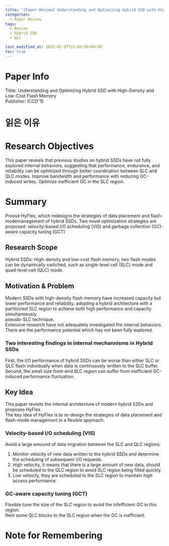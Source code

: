 ```yaml
---
title: "[Paper Review] Understanding and Optimizing Hybrid SSD with High-Density and Low-Cost Flash Memory"
categories:
  - Paper Review
tags:
  - Review
  - Hybrid SSD
  - QLC

last_modified_at: 2025-02-07T21:00:00+09:00
toc: true
---
```


# Paper Info
Titile: Understanding and Optimizing Hybrid SSD with High-Density and Low-Cost Flash Memory  
Publisher: ICCD'15

# 읽은 이유
# Research Objectives
This paper reveals that previous studies on hybrid SSDs have not fully explored internal behaviors, suggesting that performance, endurance, and reliability can be optimized through better coordination between SLC and QLC modes.
Improve bandwidth and performance with reducing GC-induced writes.
Optimize inefficient GC in the SLC region.  

# Summary
Proose HyFlex, which redesigns the strategies of data placement and flash-modemanagement of hybrid SSDs.
Two novel optimization strategies are proposed: velocity-based I/O scheduling (VIS) and garbage collection (GC)-aware capacity tuning (GCT)  

## Research Scope
Hybrid SSDs: High-density and low-cost flash memory, two flash modes can be dynamically switched, such as single-level cell (SLC) mode and quad-level cell (QLC) mode.  

## Motivation & Problem
Modern SSDs with high-density flash memory have increased capacity but lower performance and reliability, adopting a hybrid architecture with a partitioned SLC region to achieve both high performance and capacity simultaneously.  
pseudo-SLC technique.  
Extensive research have not adequately investigated the internal behaviors.
There are the performance potential which has not been fully explored.

### Two interesting findings in internal mechannisms in Hybrid SSDs
First, the I/O performance of hybrid SSDs can be worse than either SLC or QLC flash individually when data is continuously written to the SLC buffer.  
Second, the small size front-end SLC region can suffer from inefficient GC-induced performance fluctuation.  

## Key Idea
This paper revisits the internal architecture of modern hybrid SSDs and proposes HyFlex.  
The key idea of HyFlex is to re-design the strategies of data placement and flash-mode management in a flexible approach.  

### Velocity-based I/O scheduling (VIS)
Avoid a large amound of data migration between the SLC and QLC regions.  
1. Monitor velocity of new data written to the hybrid SSDs and determine the scheduling of subsequent I/O requests.  
2. High velocity, it means that there is a large amount of new data, should be scheduled to the QLC region to avoid SLC region being filled quickly.  
3. Low veloicty, they are scheduled to the SLC region to maintain high access performance.  

### GC-aware capacity tuning (GCT)
Flexible tune the size of the SLC region to avoid the infefficient GC in this region.  
Rent some QLC blocks to the SLC region when the GC is inefficient.  

# Note for Remembering